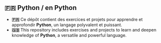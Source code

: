 ## 🇫🇷 Python / en Python

- **🇫🇷** Ce dépôt contient des exercices et projets pour apprendre et approfondir **Python**, un langage polyvalent et puissant.
- **🇬🇧** This repository includes exercises and projects to learn and deepen knowledge of **Python**, a versatile and powerful language.
